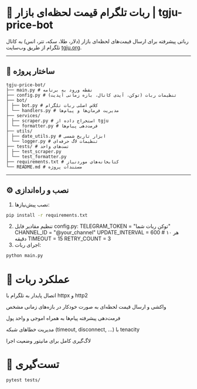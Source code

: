 # 💸 ربات تلگرام قیمت لحظه‌ای بازار | tgju-price-bot

رباتی پیشرفته برای ارسال قیمت‌های لحظه‌ای بازار (دلار، طلا، سکه، تتر، انس) به کانال تلگرام از طریق وب‌سایت [tgju.org](https://www.tgju.org/).

---

## 📁 ساختار پروژه
```
tgju-price-bot/
├── main.py # نقطه ورود به برنامه
├── config.py # تنظیمات ربات (توکن، آیدی کانال، بازه زمانی آپدیت)
├── bot/
│ ├── bot.py # کلاس اصلی ربات تلگرام
│ └── handlers.py # مدیریت فرمان‌ها و پیام‌ها
├── services/
│ ├── scraper.py # استخراج داده از tgju
│ └── formatter.py # فرمت‌دهی پیام‌ها
├── utils/
│ ├── date_utils.py # ابزار تاریخ شمسی
│ └── logger.py # تنظیمات لاگ حرفه‌ای
├── tests/ # تست‌های واحد
│ ├── test_scraper.py
│ └── test_formatter.py
├── requirements.txt # کتابخانه‌های موردنیاز
└── README.md # مستندات پروژه
```
---

## ⚙️ نصب و راه‌اندازی

1. نصب پیش‌نیازها:

```bash
pip install -r requirements.txt
```
2. تنظیم مقادیر فایل config.py:
TELEGRAM_TOKEN = "توکن ربات شما"
CHANNEL_ID = "@your_channel"
UPDATE_INTERVAL = 600  # هر ۱۰ دقیقه
TIMEOUT = 15
RETRY_COUNT = 3
3. اجرای ربات:

```bash
python main.py
```
# 🔁 عملکرد ربات
اتصال پایدار به تلگرام با httpx و http2

واکشی و ارسال قیمت لحظه‌ای به صورت خودکار در بازه‌های زمانی مشخص

فرمت‌دهی پیشرفته پیام‌ها به همراه اموجی و واحد پول

مدیریت خطاهای شبکه (timeout, disconnect, ...) با tenacity

لاگ‌گیری کامل برای مانیتور وضعیت اجرا

# 🧪 تست‌گیری
```bash
pytest tests/
```
